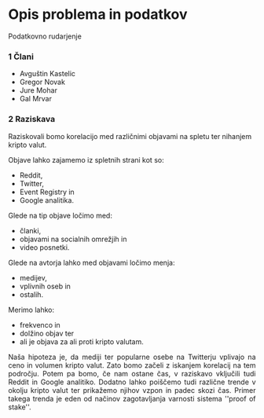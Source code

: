 # Opis problema in podatkov 
Podatkovno rudarjenje

### 1 Člani
- Avguštin Kastelic
- Gregor Novak
- Jure Mohar
- Gal Mrvar

### 2 Raziskava
Raziskovali bomo korelacijo med različnimi objavami na spletu ter nihanjem kripto valut.

Objave lahko zajamemo iz spletnih strani kot so:
- Reddit,
- Twitter,
- Event Registry in
- Google analitika.

Glede na tip objave ločimo med:
- članki,
- objavami na socialnih omrežjih in
- video posnetki.

Glede na avtorja lahko med objavami ločimo menja:
- medijev,
- vplivnih oseb in
- ostalih.

Merimo lahko:

- frekvenco in
- dolžino objav ter
- ali je objava za ali proti kripto valutam.

<div style="text-align: justify"> Naša hipoteza je, da mediji ter popularne osebe na Twitterju vplivajo na ceno in volumen kripto valut. Zato bomo začeli z iskanjem korelacij na tem področju. Potem pa bomo, če nam ostane čas, v raziskavo vključili tudi Reddit in Google analitiko. Dodatno lahko poiščemo tudi različne trende v okolju kripto valut ter prikažemo njihov vzpon in padec skozi čas. Primer takega trenda je eden od načinov zagotavljanja varnosti sistema &#39;&#39;proof of stake&#39;&#39;. </div>
